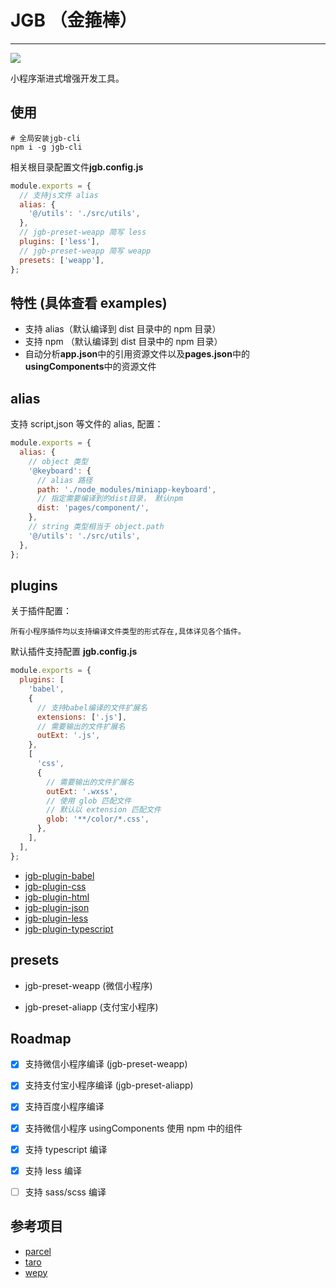 # JGB （金箍棒）

---

<img src="https://api.travis-ci.com/jgbjs/jgb.svg?branch=1.x">

小程序渐进式增强开发工具。

## 使用

```shell
# 全局安装jgb-cli
npm i -g jgb-cli
```

相关根目录配置文件**jgb.config.js**

```js
module.exports = {
  // 支持js文件 alias
  alias: {
    '@/utils': './src/utils',
  },
  // jgb-preset-weapp 简写 less
  plugins: ['less'],
  // jgb-preset-weapp 简写 weapp
  presets: ['weapp'],
};
```

## 特性 (具体查看 examples)

- 支持 alias（默认编译到 dist 目录中的 npm 目录）
- 支持 npm （默认编译到 dist 目录中的 npm 目录）
- 自动分析**app.json**中的引用资源文件以及**pages.json**中的**usingComponents**中的资源文件

## alias

支持 script,json 等文件的 alias, 配置：

```js
module.exports = {
  alias: {
    // object 类型
    '@keyboard': {
      // alias 路径
      path: './node_modules/miniapp-keyboard',
      // 指定需要编译到的dist目录， 默认npm
      dist: 'pages/component/',
    },
    // string 类型相当于 object.path
    '@/utils': './src/utils',
  },
};
```

## plugins

关于插件配置：

    所有小程序插件均以支持编译文件类型的形式存在,具体详见各个插件。

默认插件支持配置 **jgb.config.js**

```js
module.exports = {
  plugins: [
    'babel',
    {
      // 支持babel编译的文件扩展名
      extensions: ['.js'],
      // 需要输出的文件扩展名
      outExt: '.js',
    },
    [
      'css',
      {
        // 需要输出的文件扩展名
        outExt: '.wxss',
        // 使用 glob 匹配文件
        // 默认以 extension 匹配文件
        glob: '**/color/*.css',
      },
    ],
  ],
};
```

- [jgb-plugin-babel](packages/jgb-plugin-babel/README.md)
- [jgb-plugin-css](packages/jgb-plugin-css/README.md)
- [jgb-plugin-html](packages/jgb-plugin-html/README.md)
- [jgb-plugin-json](packages/jgb-plugin-json/README.md)
- [jgb-plugin-less](packages/jgb-plugin-less/README.md)
- [jgb-plugin-typescript](packages/jgb-plugin-typescript/README.md)

## presets

- jgb-preset-weapp (微信小程序)

- jgb-preset-aliapp (支付宝小程序)

## Roadmap

- [x] 支持微信小程序编译 (jgb-preset-weapp)

- [x] 支持支付宝小程序编译 (jgb-preset-aliapp)

- [x] 支持百度小程序编译

- [x] 支持微信小程序 usingComponents 使用 npm 中的组件

- [x] 支持 typescript 编译

- [x] 支持 less 编译

- [ ] 支持 sass/scss 编译

## 参考项目

- [parcel](https://github.com/parcel-bundler/parcel)
- [taro](https://github.com/NervJS/taro)
- [wepy](https://github.com/Tencent/wepy)

